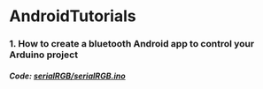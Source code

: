# AndroidTutorials
### 1. How to create a bluetooth Android app to control your Arduino project
##### Code: <a href="https://github.com/curiores/ArduinoTutorials/blob/master/serialRGB/" target=”_blank”> serialRGB/serialRGB.ino </a> 
<br>